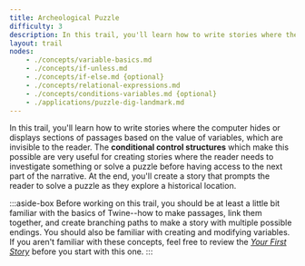 ```yaml
---
title: Archeological Puzzle
difficulty: 3
description: In this trail, you'll learn how to write stories where the computer hides or displays sections of passages based on the value of variables, which are invisible to the reader. The **conditional control structures** which make this possible are very useful for creating stories where the reader needs to investigate something or solve a puzzle before having access to the next part of the narrative. At the end, you'll create a story that prompts the reader to solve a puzzle as they explore a historical location.
layout: trail
nodes:
    - ./concepts/variable-basics.md
    - ./concepts/if-unless.md
    - ./concepts/if-else.md {optional}
    - ./concepts/relational-expressions.md
    - ./concepts/conditions-variables.md {optional}
    - ./applications/puzzle-dig-landmark.md
---
```


In this trail, you'll learn how to write stories where the computer hides or displays sections of passages based on the value of variables, which are invisible to the reader. The **conditional control structures** which make this possible are very useful for creating stories where the reader needs to investigate something or solve a puzzle before having access to the next part of the narrative. At the end, you'll create a story that prompts the reader to solve a puzzle as they explore a historical location.

:::aside-box
Before working on this trail, you should be at least a little bit familiar with the basics of Twine--how to make passages, link them together, and create branching paths to make a story with multiple possible endings. You should also be familiar with creating and modifying variables. If you aren't familiar with these concepts, feel free to review the *[Your First Story](/trails/your-first-story)* before you start with this one.
:::